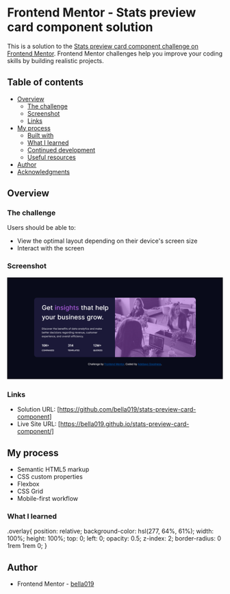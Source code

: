 # Frontend Mentor - Stats preview card component solution

This is a solution to the [Stats preview card component challenge on Frontend Mentor](https://www.frontendmentor.io/challenges/stats-preview-card-component-8JqbgoU62). Frontend Mentor challenges help you improve your coding skills by building realistic projects. 

## Table of contents

- [Overview](#overview)
  - [The challenge](#the-challenge)
  - [Screenshot](#screenshot)
  - [Links](#links)
- [My process](#my-process)
  - [Built with](#built-with)
  - [What I learned](#what-i-learned)
  - [Continued development](#continued-development)
  - [Useful resources](#useful-resources)
- [Author](#author)
- [Acknowledgments](#acknowledgments)

## Overview

### The challenge

Users should be able to:

- View the optimal layout depending on their device's screen size
- Interact with the screen

### Screenshot
![Alt text](Screenshot%202023-03-14%20at%2017-45-08%20Frontend%20Mentor%20Stats%20preview%20card%20component.png)

### Links

- Solution URL: [https://github.com/bella019/stats-preview-card-component]
- Live Site URL: [https://bella019.github.io/stats-preview-card-component/]

## My process
- Semantic HTML5 markup
- CSS custom properties
- Flexbox
- CSS Grid
- Mobile-first workflow

### What I learned
.overlay{
    position: relative;
    background-color: hsl(277, 64%, 61%);
    width: 100%;
    height: 100%;
    top: 0;
    left: 0;
    opacity: 0.5;
    z-index: 2;
    border-radius: 0  1rem 1rem 0;
}

## Author

- Frontend Mentor - [bella019](https://www.frontendmentor.io/profile/bella019)
